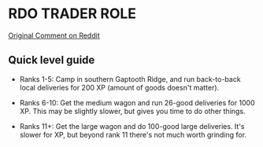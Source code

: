 # RDO TRADER ROLE
[Original Comment on Reddit](https://www.reddit.com/r/RedDeadOnline/comments/jl8oqr/comment/ganq9w3/?utm_source=share&utm_medium=web3x&utm_name=web3xcss&utm_term=1&utm_content=share_button)

## Quick level guide
- Ranks 1-5: Camp in southern Gaptooth Ridge, and run back-to-back local deliveries for 200 XP (amount of goods doesn't matter).

- Ranks 6-10: Get the medium wagon and run 26-good deliveries for 1000 XP. This may be slightly slower, but gives you time to do other things.

- Ranks 11+: Get the large wagon and do 100-good large deliveries. It's slower for XP, but beyond rank 11 there's not much worth grinding for.
